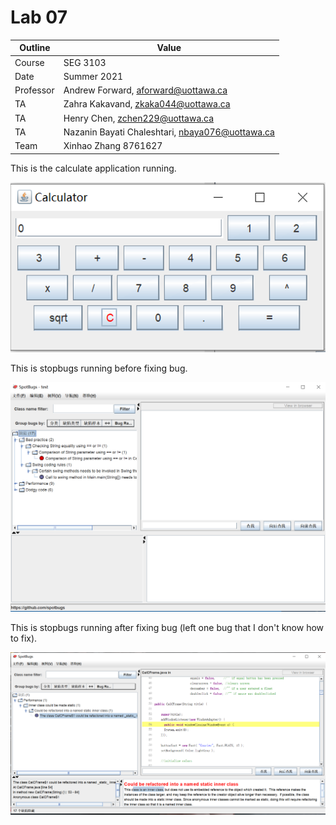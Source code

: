 # Lab 07
| Outline | Value |
| --- | --- |
| Course | SEG 3103 |
| Date | Summer 2021 |
| Professor | Andrew Forward, aforward@uottawa.ca |
| TA | Zahra Kakavand, zkaka044@uottawa.ca |
| TA | Henry Chen, zchen229@uottawa.ca |
| TA | Nazanin Bayati Chaleshtari, nbaya076@uottawa.ca |
| Team | Xinhao Zhang 8761627 |



This is the calculate application running.

![calculate](https://github.com/JeReMy543/seg3103_playground/blob/main/lab07/assets/calculator.PNG)


This is stopbugs running before fixing bug.

![stopbugs1](https://github.com/JeReMy543/seg3103_playground/blob/main/lab07/assets/stopbug1.PNG)


This is stopbugs running after fixing bug (left one bug that I don't know how to fix).

![stopbugs2](https://github.com/JeReMy543/seg3103_playground/blob/main/lab07/assets/stopbug2.PNG)
